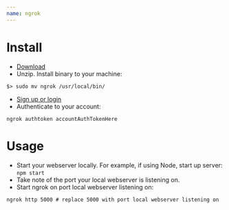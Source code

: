 ```yaml
---
name: ngrok
---
```


# Install

* [Download](https://ngrok.com/download)
* Unzip. Install binary to your machine:

```
$> sudo mv ngrok /usr/local/bin/
```

* [Sign up or login](https://dashboard.ngrok.com/user/login)
* Authenticate to your account:

```
ngrok authtoken accountAuthTokenHere
```

# Usage

* Start your webserver locally. For example, if using Node, start up server: `npm start`
* Take note of the port your local webserver is listening on.
* Start ngrok on port local webserver listening on:

```
ngrok http 5000 # replace 5000 with port local webserver listening on
```
